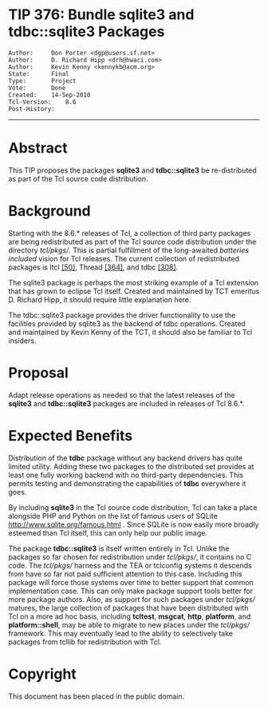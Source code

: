 # TIP 376: Bundle sqlite3 and tdbc::sqlite3 Packages
	Author:		Don Porter <dgp@users.sf.net>
	Author:		D. Richard Hipp <drh@hwaci.com>
	Author:		Kevin Kenny <kennykb@acm.org>
	State:		Final
	Type:		Project
	Vote:		Done
	Created:	14-Sep-2010
	Tcl-Version:	8.6
	Post-History:
-----

# Abstract

This TIP proposes the packages **sqlite3** and **tdbc::sqlite3** be
re-distributed as part of the Tcl source code distribution.

# Background

Starting with the 8.6.\* releases of Tcl, a collection of third party packages
are being redistributed as part of the Tcl source code distribution under the
directory _tcl/pkgs/_.  This is partial fulfillment of the long-awaited
_batteries included_ vision for Tcl releases.  The current collection of
redistributed packages is Itcl [[50]](50.md), Thread [[364]](364.md), and tdbc [[308]](308.md).

The sqlite3 package is perhaps the most striking example of a Tcl extension
that has grown to eclipse Tcl itself.  Created and maintained by TCT emeritus
D. Richard Hipp, it should require little explanation here.

The tdbc::sqlite3 package provides the driver functionality to use the
facilities provided by sqlite3 as the backend of tdbc operations.  Created and
maintained by Kevin Kenny of the TCT, it should also be familiar to Tcl
insiders.

# Proposal

Adapt release operations as needed so that the latest releases of 
the **sqlite3** and **tdbc::sqlite3** packages are included in releases
of Tcl 8.6.\*.

# Expected Benefits

Distribution of the **tdbc** package without any backend drivers has quite
limited utility.  Adding these two packages to the distributed set provides at
least one fully working backend with no third-party dependencies.  This
permits testing and demonstrating the capabilities of **tdbc** everywhere it
goes.

By including **sqlite3** in the Tcl source code distribution, Tcl can take a
place alongside PHP and Python on the list of famous users of SQLite
<http://www.sqlite.org/famous.html> .  Since SQLite is now easily more broadly
esteemed than Tcl itself, this can only help our public image.

The package **tdbc::sqlite3** is itself written entirely in Tcl.  Unlike the
packages so far chosen for redistribution under _tcl/pkgs/_, it contains no
C code.  The _tcl/pkgs/_ harness and the TEA or tclconfig systems it
descends from have so far not paid sufficient attention to this case.
Including this package will force those systems over time to better support
that common implementation case.  This can only make package support tools
better for more package authors.  Also, as support for such packages under
_tcl/pkgs/_ matures, the large collection of packages that have been
distributed with Tcl on a more ad hoc basis, including **tcltest**,
**msgcat**, **http**, **platform**, and **platform::shell**, may be
able to migrate to new places under the _tcl/pkgs/_ framework.  This may
eventually lead to the ability to selectively take packages from tcllib for
redistribution with Tcl.

# Copyright

This document has been placed in the public domain.

